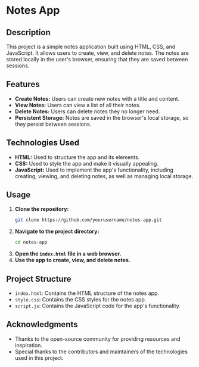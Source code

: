 

# Notes App

## Description

This project is a simple notes application built using HTML, CSS, and JavaScript. It allows users to create, view, and delete notes. The notes are stored locally in the user's browser, ensuring that they are saved between sessions.

## Features

- **Create Notes:** Users can create new notes with a title and content.
- **View Notes:** Users can view a list of all their notes.
- **Delete Notes:** Users can delete notes they no longer need.
- **Persistent Storage:** Notes are saved in the browser's local storage, so they persist between sessions.

## Technologies Used

- **HTML:** Used to structure the app and its elements.
- **CSS:** Used to style the app and make it visually appealing.
- **JavaScript:** Used to implement the app's functionality, including creating, viewing, and deleting notes, as well as managing local storage.

## Usage

1. **Clone the repository:**
   ```bash
   git clone https://github.com/yourusername/notes-app.git
   ```
2. **Navigate to the project directory:**
   ```bash
   cd notes-app
   ```
3. **Open the `index.html` file in a web browser.**
4. **Use the app to create, view, and delete notes.**

## Project Structure

- `index.html`: Contains the HTML structure of the notes app.
- `style.css`: Contains the CSS styles for the notes app.
- `script.js`: Contains the JavaScript code for the app's functionality.



## Acknowledgments

- Thanks to the open-source community for providing resources and inspiration.
- Special thanks to the contributors and maintainers of the technologies used in this project.

